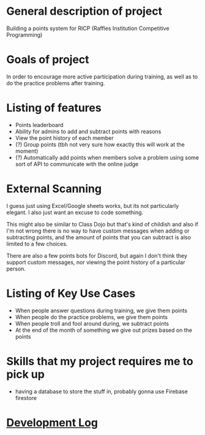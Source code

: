 # General description of project
Building a points system for RICP (Raffles Institution Competitive Programming)

# Goals of project
In order to encourage more active participation during training, as well as
to do the practice problems after training.

# Listing of features

- Points leaderboard
- Ability for admins to add and subtract points with reasons
- View the point history of each member
- (?) Group points (tbh not very sure how exactly this will work at the moment)
- (?) Automatically add points when members solve a problem using some sort of API
  to communicate with the online judge

# External Scanning

I guess just using Excel/Google sheets works, but its not particularly elegant.
I also just want an excuse to code something.

This might also be similar to Class Dojo but that's kind of childish and 
also if I'm not wrong there is no way to have custom messages when adding or subtracting points,
and the amount of points that you can subtract is also limited to a few choices.

There are also a few points bots for Discord, but again I don't think they support
custom messages, nor viewing the point history of a particular person.

# Listing of Key Use Cases

- When people answer questions during training, we give them points
- When people do the practice problems, we give them points
- When people troll and fool around during, we subtract points
- At the end of the month of something we give out prizes based on the points

# Skills that my project requires me to pick up

- having a database to store the stuff in, probably gonna use Firebase firestore

# [Development Log](/devlog.md)
